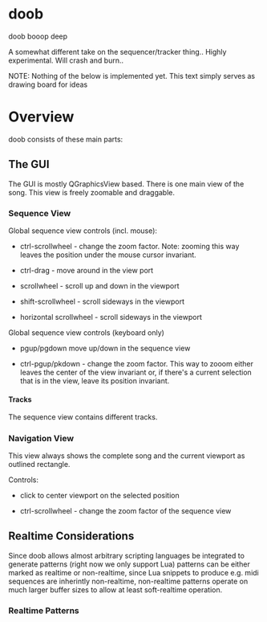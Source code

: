 # doob

doob booop deep 

A somewhat different take on the sequencer/tracker thing.. 
Highly experimental. Will crash and burn..

NOTE: Nothing of the below is implemented yet. This text
simply serves as drawing board for ideas

# Overview

doob consists of these main parts:

## The GUI

The GUI is mostly QGraphicsView based. There is one main
view of the song. This view is freely zoomable and
draggable. 

### Sequence View

Global sequence view controls (incl. mouse):

* ctrl-scrollwheel - change the zoom factor. Note: zooming 
this way leaves the position under the mouse cursor invariant.

* ctrl-drag - move around in the view port

* scrollwheel - scroll up and down in the viewport

* shift-scrollwheel - scroll sideways in the viewport

* horizontal scrollwheel - scroll sideways in the viewport

Global sequence view controls (keyboard only)

* pgup/pgdown move up/down in the sequence view

* ctrl-pgup/pkdown - change the zoom factor. This way to 
zooom either leaves the center of the view invariant or,
if there's a current selection that is in the view, 
leave its position invariant.

#### Tracks

The sequence view contains different tracks.

##### 

### Navigation View

This view always shows the complete song and the current
viewport as outlined rectangle. 

Controls:

* click to center viewport on the selected position

* ctrl-scrollwheel - change the zoom factor of the 
sequence view


## Realtime Considerations

Since doob allows almost arbitrary scripting languages be 
integrated to generate patterns (right now we only 
support Lua) patterns can be either marked as realtime
or non-realtime, since Lua snippets to produce e.g.
midi sequences are inherintly non-realtime, non-realtime
patterns operate on much larger buffer sizes to allow
at least soft-realtime operation.

### Realtime Patterns


